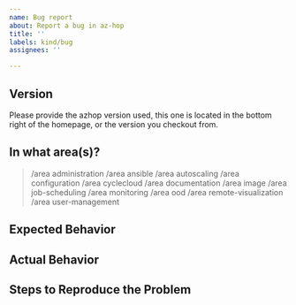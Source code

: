 ```yaml
---
name: Bug report
about: Report a bug in az-hop
title: ''
labels: kind/bug
assignees: ''

---
```

## Version
Please provide the azhop version used, this one is located in the bottom right of the homepage, or the version you checkout from. 


## In what area(s)?

<!-- Remove the '> ' to select -->

> /area administration
> /area ansible
> /area autoscaling
> /area configuration
> /area cyclecloud
> /area documentation
> /area image
> /area job-scheduling
> /area monitoring
> /area ood
> /area remote-visualization
> /area user-management

## Expected Behavior

<!-- Briefly describe what you expect to happen -->


## Actual Behavior

<!-- Briefly describe what is actually happening -->


## Steps to Reproduce the Problem

<!-- How can a maintainer reproduce this issue (be detailed) -->

